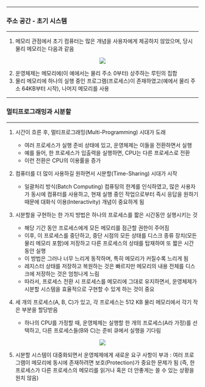 -----
### 주소 공간 - 초기 시스템
-----
1. 메모리 관점에서 초기 컴퓨터는 많은 개념을 사용자에게 제공하지 않았으며, 당시 물리 메모리는 다음과 같음
<div align="center">
<img src="https://github.com/user-attachments/assets/a68d22aa-091f-4d68-987b-0c877b6fc23a">
</div>

2. 운영체제는 메모리에(이 예에서는 물리 주소 0부터) 상주하는 루틴의 집합
3. 물리 메모리에 하나의 실행 중인 프로그램(프로세스)이 존재하였고(예에서 물리 주소 64KB부터 시작), 나머지 메모리를 사용

-----
### 멀티프로그래밍과 시분할
-----
1. 시간이 흐른 후, 멀티프로그래밍(Multi-Programming) 시대가 도래
   - 여러 프로세스가 실행 준비 상태에 있고, 운영체제는 이들을 전환하면서 실행
   - 예를 들어, 한 프로세스가 입출력을 실행하면, CPU는 다른 프로세스로 전환
   - 이런 전환은 CPU의 이용률을 증가

2. 컴퓨터를 더 많이 사용하길 원하면서 시분할(Time-Sharing) 시대가 시작
   - 일괄처리 방식(Batch Computing) 컴퓨팅의 한계를 인식하였고, 많은 사용자가 동시에 컴퓨터를 사용하고, 현재 실행 중인 작업으로부터 즉시 응답을 원하기 때문에 대화식 이용(Interactivity) 개념이 중요하게 됨
  
3. 시분할을 구현하는 한 가지 방법은 하나의 프로세스를 짧은 시간동안 실행시키는 것
   - 해당 기간 동안 프로세스에게 모든 메모리를 점근할 권한이 주어짐
   - 이후, 이 프로세스를 중단하고, 중단 시점의 모든 상태를 디스크 종류 장치(모든 물리 메모리 포함)에 저장하고 다른 프로세스의 상태를 탑재하여 또 짧은 시간 동안 실행
   - 이 방법은 그러나 너무 느리게 동작하며, 특히 메모리가 커질수록 느리게 됨
   - 레지스터 상태를 저장하고 복원하는 것은 빠르지만 메모리의 내용 전체를 디스크에 저장하는 것은 엄청나게 느림
   - 따라서, 프로세스 전환 시 프로세스를 메모리에 그대로 유지하면서, 운영체제가 시분할 시스템을 효율적으로 구현할 수 있게 하는 것이 중요

4. 세 개의 프로세스(A, B, C)가 있고, 각 프로세스는 512 KB 물리 메모리에서 각기 작은 부분을 할당받음
   - 하나의 CPU를 가정할 때, 운영체제는 실행할 한 개의 프로세스(A라 가정)를 선택하고, 다른 프로세스들(B와 C)는 준비 큐에서 실행을 기다림
<div align="center">
<img src="https://github.com/user-attachments/assets/b52fa1f6-fe28-43ce-aede-52c0b820c29f">
</div>

5. 시분할 시스템이 대중화되면서 운영체제에게 새로운 요구 사항이 부과 : 여러 프로그램이 메모리에 동시에 존재하려면 보호(Protection)가 중요한 문제가 됨 (즉, 한 프로세스가 다른 프로세스의 메모리를 읽거나 혹은 더 안좋게는 쓸 수 있는 상황을 원치 않음)
